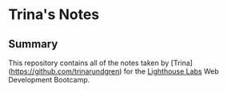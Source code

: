 # Trina's Notes
## Summary

This repository contains all of the notes taken by  [Trina] (https://github.com/trinarundgren) for the [Lighthouse Labs](https://www.lighthouselabs.ca/) Web Development Bootcamp.
